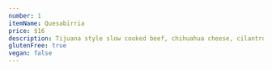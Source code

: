 ```yaml
---
number: 1
itemName: Quesabirria
price: $16
description: Tijuana style slow cooked beef, chihuahua cheese, cilantro and onion. Served with consomé.
glutenFree: true
vegan: false
---
```

